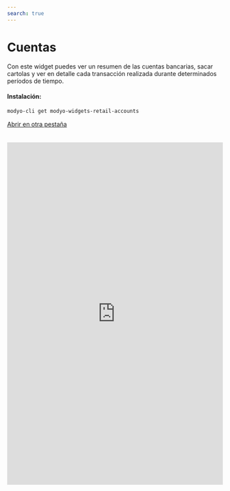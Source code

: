 ```yaml
---
search: true
---
```


# Cuentas

Con este widget puedes ver un resumen de las cuentas bancarias, sacar cartolas y ver en detalle cada transacción realizada durante determinados períodos de tiempo.

#### Instalación:

```bash
modyo-cli get modyo-widgets-retail-accounts
```

[Abrir en otra pestaña](https://widgets-es.modyo.com/personas/cuentas)

<iframe id="widgetFrame" src="https://widgets-es.modyo.com/personas/cuentas" width="100%"  frameBorder="0"  style="min-height:800px;overflow:auto;margin-top:20px;"/>

#### Cuenta Corriente

| Funcionalidad               | Descripción                                                                                                                                                                                                                                          |
| :-------------------------- | :--------------------------------------------------------------------------------------------------------------------------------------------------------------------------------------------------------------------------------------------------- |
| Resumen de Cuenta Corriente | Presenta el estado de la cuenta y si corresponde, el estado de la línea de crédito asociada.<br><br> La información específica se presenta de manera numérica y gráfica.                                                                             |
| Consulta de Movimientos     | Presenta los últimos movimientos que se han realizado sobre la cuenta, ordenados inicialmente por fecha.<br><br> Se incluye además la capacidad de realizar búsquedas dentro de los movimientos mostrados.                                           |
| Cartolas Históricas         | Muestra las cartolas de períodos anteriores ya cerrados, desplegando los movimientos de cada cartola histórica seleccionada y ordenados por fecha.<br><br> Se incluye además la capacidad de realizar búsquedas dentro de los movimientos mostrados. |

#### Cuenta Vista

| Funcionalidad           | Descripción                                                                                                                                                                                                                                                     |
| :---------------------- | :-------------------------------------------------------------------------------------------------------------------------------------------------------------------------------------------------------------------------------------------------------------- |
| Resumen de Cuenta Vista | Muestra el estado de la cuenta similar a lo que se presenta para una cuenta corriente, con la diferencia que para una cuenta vista no existen cheques ni línea de crédito asociada. <br><br>La información específica se presenta de manera numérica y tabular. |
| Consulta de Movimientos | Muestra los últimos movimientos que se han realizado sobre la cuenta, ordenados inicialmente por fecha. <br><br>Se incluye además la capacidad de realizar búsquedas dentro de los movimientos mostrados.                                                       |
| Cartolas Históricas     | Muestra las cartolas de períodos anteriores ya cerrados, desplegando los movimientos de cada cartola histórica seleccionada y ordenados por fecha. <br><br>Se incluye además la capacidad de realizar búsquedas dentro de los movimientos mostrados.            |

#### Línea de Crédito

| Funcionalidad           | Descripción                                                                                                                                                                                                                                  |
| ----------------------- | -------------------------------------------------------------------------------------------------------------------------------------------------------------------------------------------------------------------------------------------- |
| Consulta de Movimientos | Presenta los últimos movimientos que se han realizado sobre la cuenta, ordenados inicialmente por fecha. Se incluye además la capacidad de realizar búsquedas dentro de los movimientos mostrados.                                           |
| Cartolas Históricas     | Muestra las cartolas de períodos anteriores ya cerrados, desplegando los movimientos de cada cartola histórica seleccionada y ordenados por fecha. Se incluye además la capacidad de realizar búsquedas dentro de los movimientos mostrados. |
| Pago Línea de Crédito   | Permite disponer la funcionalidad de pago de una línea de crédito, utilizando los fondos disponibles de una cuenta corriente. El cliente puede pagar su deuda de manera total o parcial.                                                     |

<script>

  export default {
    mounted() {

      function setIframeHeightCO(id, ht) {
          var ifrm = document.getElementById(id);
          if(ifrm) {
            ifrm.style.height = ht + 4 + "px";
          }
      }
      // iframed document sends its height using postMessage
      function handleDocHeightMsg(e) {
          // check origin
          if ( e.origin === 'https://widgets-es.modyo.com' ) {
              // parse data
              var data = JSON.parse( e.data );

              console.log('data:', data)
              // check data object
              if ( data['docHeight'] ) {
                  setIframeHeightCO( 'widgetFrame', data['docHeight'] );
              } else {
                  setIframeHeightCO( 'widgetFrame', 700 );
              }
          }
      }

      // assign message handler
      if ( window.addEventListener ) {
          window.addEventListener('message', handleDocHeightMsg, false);
      }
    }
  }

</script>
